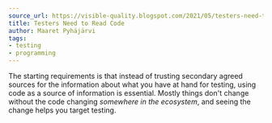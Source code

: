```yaml
---
source_url: https://visible-quality.blogspot.com/2021/05/testers-need-to-read-code.html
title: Testers Need to Read Code
author: Maaret Pyhäjärvi
tags:
- testing
- programming
---
```


The starting requirements is that instead of trusting secondary agreed sources for the information about what you have at hand for testing, using code as a source of information is essential. Mostly things don't change without the code changing *somewhere in the ecosystem*, and seeing the change helps you target testing.
